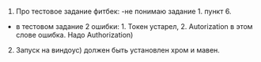 1. Про тестовое задание фитбек:
-не понимаю задание 1. пункт 6.
- в тестовом задание 2 ошибки: 1. Токен устарел, 2. Autorization в этом слове ошибка. Надо Authorization)

2. Запуск на виндоус) должен быть установлен хром и мавен.